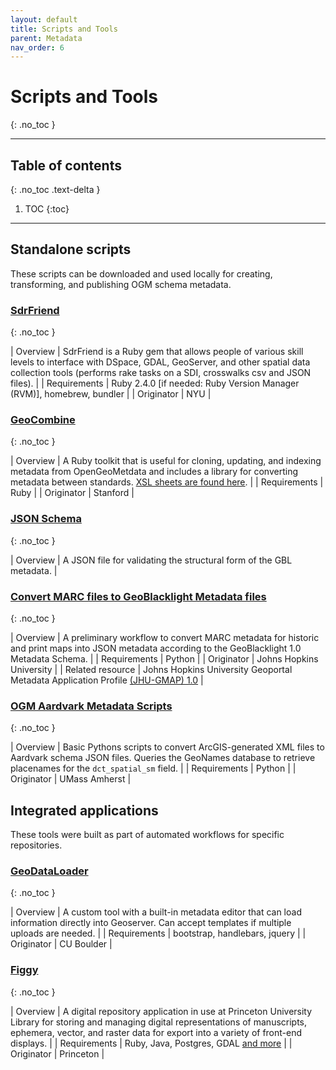 ```yaml
---
layout: default
title: Scripts and Tools
parent: Metadata
nav_order: 6
---
```


# Scripts and Tools
{: .no_toc }

---
## Table of contents
{: .no_toc .text-delta }

1. TOC
{:toc}

---

## Standalone scripts

These scripts can be downloaded and used locally for creating, transforming, and publishing OGM schema metadata.

### [SdrFriend](https://github.com/NYULibraries/sdrfriend)
{: .no_toc }

| Overview     | SdrFriend is a Ruby gem that allows people of various skill levels to interface with DSpace, GDAL, GeoServer, and other spatial data collection tools (performs rake tasks on a SDI, crosswalks csv and JSON files). |
| Requirements | Ruby 2.4.0 [if needed: Ruby Version Manager (RVM)], homebrew, bundler |
| Originator   | NYU |

### [GeoCombine](https://github.com/OpenGeoMetadata/GeoCombine)
{: .no_toc }

| Overview     | A Ruby toolkit that is useful for cloning, updating, and indexing metadata from OpenGeoMetdata and includes a library for converting metadata between standards. [XSL sheets are found here](https://github.com/OpenGeoMetadata/GeoCombine/tree/master/lib/xslt). |
| Requirements | Ruby |
| Originator   | Stanford |

### [JSON Schema](https://github.com/geoblacklight/geoblacklight/blob/master/schema/geoblacklight-schema.json)
{: .no_toc }

| Overview     | A JSON file for validating the structural form of the GBL metadata. |

### [Convert MARC files to GeoBlacklight Metadata files](https://github.com/mjanowiecki/geoportal/tree/main/aardvark)
{: .no_toc }

| Overview     | A preliminary workflow to convert MARC metadata for historic and print maps into JSON metadata according to the GeoBlacklight 1.0 Metadata Schema. |
| Requirements | Python |
| Originator   | Johns Hopkins University |
| Related resource | Johns Hopkins University Geoportal Metadata Application Profile [(JHU-GMAP) 1.0](https://github.com/jhu-data-services/GeoBlacklightMetadata) |

### [OGM Aardvark Metadata Scripts](https://github.com/umass-gis/metadata-scripts)
{: .no_toc }

| Overview     | Basic Pythons scripts to convert ArcGIS-generated XML files to Aardvark schema JSON files. Queries the GeoNames database to retrieve placenames for the `dct_spatial_sm` field. |
| Requirements | Python |
| Originator   | UMass Amherst |

## Integrated applications
These tools were built as part of automated workflows for specific repositories.

### [GeoDataLoader](https://github.com/culibraries/geo-data-loader)
{: .no_toc }

| Overview     | A custom tool with a built-in metadata editor that can load information directly into Geoserver. Can accept templates if multiple uploads are needed. |
| Requirements | bootstrap, handlebars, jquery |
| Originator   | CU Boulder |

### [Figgy](https://github.com/pulibrary/figgy#dependencies)
{: .no_toc }

| Overview     | A digital repository application in use at Princeton University Library for storing and managing digital representations of manuscripts, ephemera, vector, and raster data for export into a variety of front-end displays. |
| Requirements | Ruby, Java, Postgres, GDAL [and more](https://github.com/pulibrary/figgy#dependencies) |
| Originator   | Princeton |
